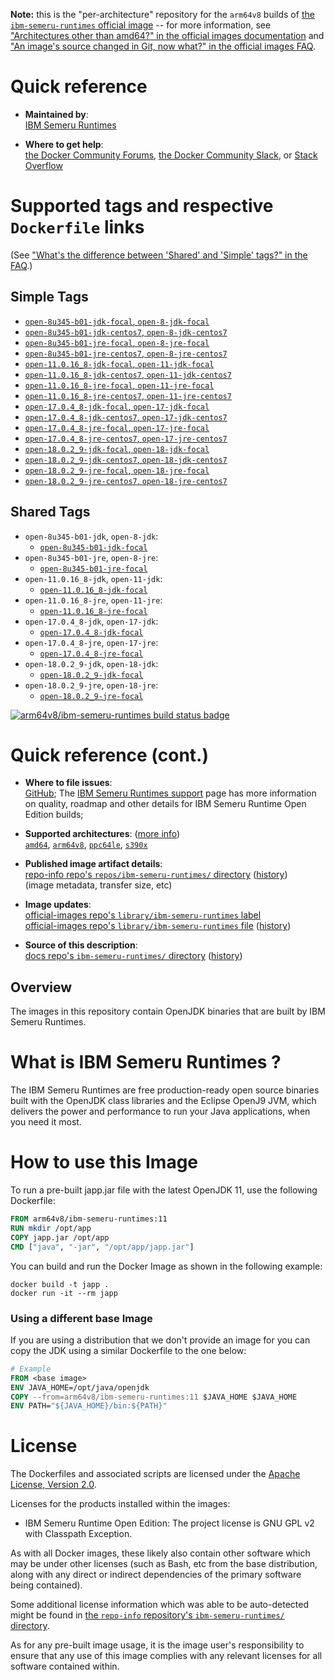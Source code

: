<!--

********************************************************************************

WARNING:

    DO NOT EDIT "ibm-semeru-runtimes/README.md"

    IT IS AUTO-GENERATED

    (from the other files in "ibm-semeru-runtimes/" combined with a set of templates)

********************************************************************************

-->

**Note:** this is the "per-architecture" repository for the `arm64v8` builds of [the `ibm-semeru-runtimes` official image](https://hub.docker.com/_/ibm-semeru-runtimes) -- for more information, see ["Architectures other than amd64?" in the official images documentation](https://github.com/docker-library/official-images#architectures-other-than-amd64) and ["An image's source changed in Git, now what?" in the official images FAQ](https://github.com/docker-library/faq#an-images-source-changed-in-git-now-what).

# Quick reference

-	**Maintained by**:  
	[IBM Semeru Runtimes](https://github.com/ibmruntimes/semeru-containers)

-	**Where to get help**:  
	[the Docker Community Forums](https://forums.docker.com/), [the Docker Community Slack](https://dockr.ly/slack), or [Stack Overflow](https://stackoverflow.com/search?tab=newest&q=docker)

# Supported tags and respective `Dockerfile` links

(See ["What's the difference between 'Shared' and 'Simple' tags?" in the FAQ](https://github.com/docker-library/faq#whats-the-difference-between-shared-and-simple-tags).)

## Simple Tags

-	[`open-8u345-b01-jdk-focal`, `open-8-jdk-focal`](https://github.com/ibmruntimes/semeru-containers/blob/cb7f03179fbe7e42b54ec661b2e0ea9045388a96/8/jdk/ubuntu/Dockerfile.open.releases.full)
-	[`open-8u345-b01-jdk-centos7`, `open-8-jdk-centos7`](https://github.com/ibmruntimes/semeru-containers/blob/cb7f03179fbe7e42b54ec661b2e0ea9045388a96/8/jdk/centos/Dockerfile.open.releases.full)
-	[`open-8u345-b01-jre-focal`, `open-8-jre-focal`](https://github.com/ibmruntimes/semeru-containers/blob/cb7f03179fbe7e42b54ec661b2e0ea9045388a96/8/jre/ubuntu/Dockerfile.open.releases.full)
-	[`open-8u345-b01-jre-centos7`, `open-8-jre-centos7`](https://github.com/ibmruntimes/semeru-containers/blob/cb7f03179fbe7e42b54ec661b2e0ea9045388a96/8/jre/centos/Dockerfile.open.releases.full)
-	[`open-11.0.16_8-jdk-focal`, `open-11-jdk-focal`](https://github.com/ibmruntimes/semeru-containers/blob/cb7f03179fbe7e42b54ec661b2e0ea9045388a96/11/jdk/ubuntu/Dockerfile.open.releases.full)
-	[`open-11.0.16_8-jdk-centos7`, `open-11-jdk-centos7`](https://github.com/ibmruntimes/semeru-containers/blob/cb7f03179fbe7e42b54ec661b2e0ea9045388a96/11/jdk/centos/Dockerfile.open.releases.full)
-	[`open-11.0.16_8-jre-focal`, `open-11-jre-focal`](https://github.com/ibmruntimes/semeru-containers/blob/cb7f03179fbe7e42b54ec661b2e0ea9045388a96/11/jre/ubuntu/Dockerfile.open.releases.full)
-	[`open-11.0.16_8-jre-centos7`, `open-11-jre-centos7`](https://github.com/ibmruntimes/semeru-containers/blob/cb7f03179fbe7e42b54ec661b2e0ea9045388a96/11/jre/centos/Dockerfile.open.releases.full)
-	[`open-17.0.4_8-jdk-focal`, `open-17-jdk-focal`](https://github.com/ibmruntimes/semeru-containers/blob/cb7f03179fbe7e42b54ec661b2e0ea9045388a96/17/jdk/ubuntu/Dockerfile.open.releases.full)
-	[`open-17.0.4_8-jdk-centos7`, `open-17-jdk-centos7`](https://github.com/ibmruntimes/semeru-containers/blob/cb7f03179fbe7e42b54ec661b2e0ea9045388a96/17/jdk/centos/Dockerfile.open.releases.full)
-	[`open-17.0.4_8-jre-focal`, `open-17-jre-focal`](https://github.com/ibmruntimes/semeru-containers/blob/cb7f03179fbe7e42b54ec661b2e0ea9045388a96/17/jre/ubuntu/Dockerfile.open.releases.full)
-	[`open-17.0.4_8-jre-centos7`, `open-17-jre-centos7`](https://github.com/ibmruntimes/semeru-containers/blob/cb7f03179fbe7e42b54ec661b2e0ea9045388a96/17/jre/centos/Dockerfile.open.releases.full)
-	[`open-18.0.2_9-jdk-focal`, `open-18-jdk-focal`](https://github.com/ibmruntimes/semeru-containers/blob/cb7f03179fbe7e42b54ec661b2e0ea9045388a96/18/jdk/ubuntu/Dockerfile.open.releases.full)
-	[`open-18.0.2_9-jdk-centos7`, `open-18-jdk-centos7`](https://github.com/ibmruntimes/semeru-containers/blob/cb7f03179fbe7e42b54ec661b2e0ea9045388a96/18/jdk/centos/Dockerfile.open.releases.full)
-	[`open-18.0.2_9-jre-focal`, `open-18-jre-focal`](https://github.com/ibmruntimes/semeru-containers/blob/cb7f03179fbe7e42b54ec661b2e0ea9045388a96/18/jre/ubuntu/Dockerfile.open.releases.full)
-	[`open-18.0.2_9-jre-centos7`, `open-18-jre-centos7`](https://github.com/ibmruntimes/semeru-containers/blob/cb7f03179fbe7e42b54ec661b2e0ea9045388a96/18/jre/centos/Dockerfile.open.releases.full)

## Shared Tags

-	`open-8u345-b01-jdk`, `open-8-jdk`:
	-	[`open-8u345-b01-jdk-focal`](https://github.com/ibmruntimes/semeru-containers/blob/cb7f03179fbe7e42b54ec661b2e0ea9045388a96/8/jdk/ubuntu/Dockerfile.open.releases.full)
-	`open-8u345-b01-jre`, `open-8-jre`:
	-	[`open-8u345-b01-jre-focal`](https://github.com/ibmruntimes/semeru-containers/blob/cb7f03179fbe7e42b54ec661b2e0ea9045388a96/8/jre/ubuntu/Dockerfile.open.releases.full)
-	`open-11.0.16_8-jdk`, `open-11-jdk`:
	-	[`open-11.0.16_8-jdk-focal`](https://github.com/ibmruntimes/semeru-containers/blob/cb7f03179fbe7e42b54ec661b2e0ea9045388a96/11/jdk/ubuntu/Dockerfile.open.releases.full)
-	`open-11.0.16_8-jre`, `open-11-jre`:
	-	[`open-11.0.16_8-jre-focal`](https://github.com/ibmruntimes/semeru-containers/blob/cb7f03179fbe7e42b54ec661b2e0ea9045388a96/11/jre/ubuntu/Dockerfile.open.releases.full)
-	`open-17.0.4_8-jdk`, `open-17-jdk`:
	-	[`open-17.0.4_8-jdk-focal`](https://github.com/ibmruntimes/semeru-containers/blob/cb7f03179fbe7e42b54ec661b2e0ea9045388a96/17/jdk/ubuntu/Dockerfile.open.releases.full)
-	`open-17.0.4_8-jre`, `open-17-jre`:
	-	[`open-17.0.4_8-jre-focal`](https://github.com/ibmruntimes/semeru-containers/blob/cb7f03179fbe7e42b54ec661b2e0ea9045388a96/17/jre/ubuntu/Dockerfile.open.releases.full)
-	`open-18.0.2_9-jdk`, `open-18-jdk`:
	-	[`open-18.0.2_9-jdk-focal`](https://github.com/ibmruntimes/semeru-containers/blob/cb7f03179fbe7e42b54ec661b2e0ea9045388a96/18/jdk/ubuntu/Dockerfile.open.releases.full)
-	`open-18.0.2_9-jre`, `open-18-jre`:
	-	[`open-18.0.2_9-jre-focal`](https://github.com/ibmruntimes/semeru-containers/blob/cb7f03179fbe7e42b54ec661b2e0ea9045388a96/18/jre/ubuntu/Dockerfile.open.releases.full)

[![arm64v8/ibm-semeru-runtimes build status badge](https://img.shields.io/jenkins/s/https/doi-janky.infosiftr.net/job/multiarch/job/arm64v8/job/ibm-semeru-runtimes.svg?label=arm64v8/ibm-semeru-runtimes%20%20build%20job)](https://doi-janky.infosiftr.net/job/multiarch/job/arm64v8/job/ibm-semeru-runtimes/)

# Quick reference (cont.)

-	**Where to file issues**:  
	[GitHub](https://github.com/ibmruntimes/Semeru-Runtimes/issues); The [IBM Semeru Runtimes support](https://ibm.com/semeru-runtimes) page has more information on quality, roadmap and other details for IBM Semeru Runtime Open Edition builds;

-	**Supported architectures**: ([more info](https://github.com/docker-library/official-images#architectures-other-than-amd64))  
	[`amd64`](https://hub.docker.com/r/amd64/ibm-semeru-runtimes/), [`arm64v8`](https://hub.docker.com/r/arm64v8/ibm-semeru-runtimes/), [`ppc64le`](https://hub.docker.com/r/ppc64le/ibm-semeru-runtimes/), [`s390x`](https://hub.docker.com/r/s390x/ibm-semeru-runtimes/)

-	**Published image artifact details**:  
	[repo-info repo's `repos/ibm-semeru-runtimes/` directory](https://github.com/docker-library/repo-info/blob/master/repos/ibm-semeru-runtimes) ([history](https://github.com/docker-library/repo-info/commits/master/repos/ibm-semeru-runtimes))  
	(image metadata, transfer size, etc)

-	**Image updates**:  
	[official-images repo's `library/ibm-semeru-runtimes` label](https://github.com/docker-library/official-images/issues?q=label%3Alibrary%2Fibm-semeru-runtimes)  
	[official-images repo's `library/ibm-semeru-runtimes` file](https://github.com/docker-library/official-images/blob/master/library/ibm-semeru-runtimes) ([history](https://github.com/docker-library/official-images/commits/master/library/ibm-semeru-runtimes))

-	**Source of this description**:  
	[docs repo's `ibm-semeru-runtimes/` directory](https://github.com/docker-library/docs/tree/master/ibm-semeru-runtimes) ([history](https://github.com/docker-library/docs/commits/master/ibm-semeru-runtimes))

## Overview

The images in this repository contain OpenJDK binaries that are built by IBM Semeru Runtimes.

# What is IBM Semeru Runtimes ?

The IBM Semeru Runtimes are free production-ready open source binaries built with the OpenJDK class libraries and the Eclipse OpenJ9 JVM, which delivers the power and performance to run your Java applications, when you need it most.

# How to use this Image

To run a pre-built japp.jar file with the latest OpenJDK 11, use the following Dockerfile:

```dockerfile
FROM arm64v8/ibm-semeru-runtimes:11
RUN mkdir /opt/app
COPY japp.jar /opt/app
CMD ["java", "-jar", "/opt/app/japp.jar"]
```

You can build and run the Docker Image as shown in the following example:

```console
docker build -t japp .
docker run -it --rm japp
```

### Using a different base Image

If you are using a distribution that we don't provide an image for you can copy the JDK using a similar Dockerfile to the one below:

```dockerfile
# Example
FROM <base image>
ENV JAVA_HOME=/opt/java/openjdk
COPY --from=arm64v8/ibm-semeru-runtimes:11 $JAVA_HOME $JAVA_HOME
ENV PATH="${JAVA_HOME}/bin:${PATH}"
```

# License

The Dockerfiles and associated scripts are licensed under the [Apache License, Version 2.0](http://www.apache.org/licenses/LICENSE-2.0.html).

Licenses for the products installed within the images:

-	IBM Semeru Runtime Open Edition: The project license is GNU GPL v2 with Classpath Exception.

As with all Docker images, these likely also contain other software which may be under other licenses (such as Bash, etc from the base distribution, along with any direct or indirect dependencies of the primary software being contained).

Some additional license information which was able to be auto-detected might be found in [the `repo-info` repository's `ibm-semeru-runtimes/` directory](https://github.com/docker-library/repo-info/tree/master/repos/ibm-semeru-runtimes).

As for any pre-built image usage, it is the image user's responsibility to ensure that any use of this image complies with any relevant licenses for all software contained within.
